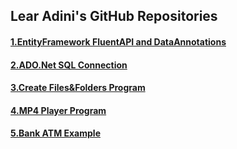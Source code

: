 ## Lear Adini's GitHub Repositories


#### [1.EntityFramework FluentAPI and DataAnnotations](https://learadini.github.io/EntityFramework-FluentAPI-DataAnnotations/)

#### [2.ADO.Net SQL Connection](https://learadini.github.io/ActiveX-Data-Objects-SQL/)

#### [3.Create Files&Folders Program](https://learadini.github.io/Create-Files-and-Folders/)

#### [4.MP4 Player Program](https://learadini.github.io/WinForm-Media-Player/)

#### [5.Bank ATM Example](https://learadini.github.io/ATM-PROJECT/)
